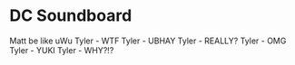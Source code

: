 # DC Soundboard	

Matt be like uWu
Tyler - WTF
Tyler - UBHAY
Tyler - REALLY?
Tyler - OMG
Tyler - YUKI
Tyler - WHY?!?
